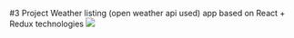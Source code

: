 #3 Project
Weather listing (open weather api used) app based on React + Redux technologies
![](https://image.prntscr.com/image/-UK0cmicTIqINjZ3BM2J7Q.png)
